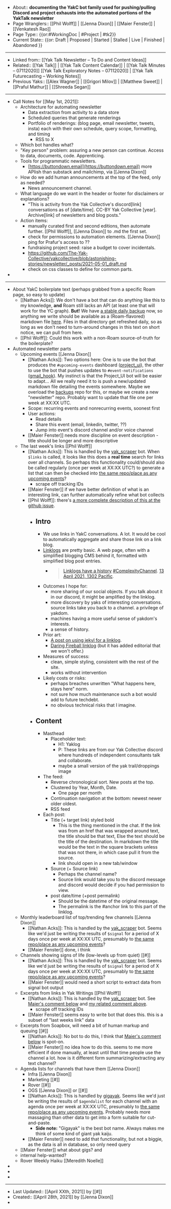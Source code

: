 - About:: __documenting the YakC bot family used for pushing/pulling Discord and project exhausts into the automated portions of the YakTalk newsletter__
- Page Wranglers:: [[Phil Wolff]] | [[Jenna Dixon]] | [[Maier Fenster]] | [[Venkatesh Rao]]
- Page Type:: {{or:#WorkingDoc | #Project | #tk2}}
- Current State:: {{or: Draft | Proposed | Started | Stalled | Live | Finished | Abandoned }}
- ---
- Linked from:: [[Yak Talk Newsletter – To Do and Content Ideas]]
- Related:: [[Yak Talk]] | [[Yak Talk Content Calendar]] | [[Yak Talk Minutes – 07112020]]
[[Yak Talk Exploratory Notes – 07112020]] | [[Yak Talk Futurecasting – Working Notes]]
- Previous Yaks:: 
[[Alex Wagner]] | [[Grigori Milov]] | [[Matthew Sweet]] | [[Praful Mathur]] | [[Shreeda Segan]]
- ---
- Call Notes for [[May 1st, 2021]]: 
    - Architecture for automating newsletter 
        - Data extraction from activity to a data store
        - Scheduled queries that generate renderings
        - Portfolio of renderings: (blog page, email newsletter, tweets, insta) each with their own schedule, query scope, formatting, and timing
            - RSS to X 
    - Which bot handles what? 
    - "Key person" problem: assuring a new person can continue. Access to data, documents, code. Apprenticing. 
    - Tools for programmatic newsletters. 
        - [https://buttondown.email](https://buttondown.email) more APIish than substack and mailchimp, via [[Jenna Dixon]]
    - How do we add human announcements at the top of the feed, only as needed? 
        - News announcement channel. 
    - What language do we want in the header or footer for disclaimers or explanations? 
        - "This is activity from the Yak Collective's discord[link] conversations as of [date/time]. CC-BY Yak Collective [year]. Archive[link] of newsletters and blog posts."
    - Action items: 
        - manually curated first and second editions, then automate further. [[Phil Wolff]], [[Jenna Dixon]] to .md the first set. 
        - check for permissions to automation elements. [[Jenna Dixon]] ping for Prafur's access to ??
        - fundraising project seed: raise a budget to cover incidentals. 
        - https://github.com/The-Yak-Collective/yakcollective/blob/astonishing-stories/newsletter/_posts/2021-05-01_draft.md
        - check on css classes to define for common parts. 
- 
- ---
- About YakC boilerplate text (perhaps grabbed from a specific Roam page, so easy to update)
    - [[Nathan Acks]]: We don't have a bot that can do anything like this to my knowledge, __and__ Roam still lacks an API (at least one that will work for the YC graph). __But!__ We have [a stable daily backup](https://github.com/The-Yak-Collective/backups) now, so anything we write should be available as a (Roam-flavored) markdown file [here](https://github.com/The-Yak-Collective/backups/tree/master/Roam/markdown/ArtOfGig). Files in that directory get refreshed daily, so as long as we don't need to turn-around changes in this text on short notice, we can pull from here.
    - [[Phil Wolff]]: Could this work with a non-Roam source-of-truth for the boilerplate?
- Automated newsletter parts
    - Upcoming events [[Jenna Dixon]]
        - [[Nathan Acks]]: Two options here: One is to use the bot that produces the `#upcoming-events` dashboard ([project_ui](https://github.com/The-Yak-Collective/project_ui)), the other to use the bot that pushes updates to `#event-notifications` ([gmail_hook](https://github.com/The-Yak-Collective/gmail_hook)). My instinct is that the Project_UI bot will be easier to adapt... All we really need it to is push a new/updated markdown file detailing the events somewhere. Maybe we overload the [backups](https://github.com/The-Yak-Collective/backups) repo for this, or maybe we create a new "newsletter" repo. Probably want to update that file one per week at XX:XX UTC.
        - Scope: recurring events and nonrecurring events, soonest first
        - User actions: 
            - Read details
            - Share this event (email, linkedin, twitter, ??)
            - Jump into event's discord channel and/or voice channel
        - [[Maier Fenster]] needs more discipline on event description - title should be longer and more descriptive
    - The last week's links [[Phil Wolff]]
        - [[Nathan Acks]]: This is handled by the [yak_scraper](https://github.com/The-Yak-Collective/onboarding_robot) bot. When `$links` is called, it looks like this does a __real time__ search for links over all channels. So perhaps this functionality could/should also be called regularly (once per week at XX:XX UTC?) to generate a list that can then be checked into [the same repo/place as any upcoming events](((7jQNzv81y)))?
            - scrape off tracking IDs
        - [[Maier Fenster]] if we have better definition of what is an interesting link, can further automatically refine what bot collects
        - [[Phil Wolff]]: there's [a more complete description of this at the github issue](https://github.com/The-Yak-Collective/onboarding_robot/issues/31).
            - ## Intro
                - We use links in YakC conversations. A lot. It would be cool to automatically aggregate and share those link on a link blog. 
                - [Linklogs](https://en.wikipedia.org/wiki/Linklog) are pretty basic. A web page, often with a simplified blogging CMS behind it, formatted with simplified blog post entries.
                    - > [Linklogs have a history](https://en.wikipedia.org/wiki/Linklog)
[#ComplexityChannel](https://discord.com/channels/692111190851059762/704369362315772044/830621240725209108). [13 April 2021, 1302 Pacific](https://github.com/The-Yak-Collective/onboarding_robot/issues/31#permalinkhere).
                - Outcomes I hope for:
                    - more sharing of our social objects. If you talk about it in our discord, it might be amplified by the linklog.
                    - more discovery by yaks of interesting conversations. source links take you back to a channel. a privilege of yakdom.
                    - machines having a more useful sense of yakdom's interests.
                    - a sense of history.
                - Prior art:
                    - [A post on using jekyl for a linklog](http://octopress.org/docs/blogging/linklog/).
                    - [Daring Fireball linklog](https://daringfireball.net/linked/) (but it has added editorial that we won't offer.)
                - Measures of success:
                    - clean, simple styling, consistent with the rest of the site.
                    - works without intervention
                - Likely costs or risks:
                    - perhaps breaches unwritten "What happens here, stays here" norm.
                    - not sure how much maintenance such a bot would add to future techdebt.
                    - no obvious technical risks that I imagine.
            - ## Content
                - Masthead
                    - Placeholder text:
                        - H1: Yaklog
                        - P: These links are from our Yak Collective discord where hundreds of independent consultants talk and collaborate.
                        - maybe a small version of the yak trail/droppings image
                - The feed:
                    - Reverse chronological sort. New posts at the top.
                    - Clustered by Year, Month, Date.
                        - One page per month
                    - Continuation navigation at the bottom: newest newer older oldest.
                    - RSS feed
                - Each post:
                    - Title (+ target link) styled bold
                        - This is the thing mentioned in the chat. If the link was from an href that was wrapped around text, the title should be that text, Else the text should be the title of the destination. In markdown the title would be the text in the square brackets unless that was not there, in which case pull it from the source.
                        - link should open in a new tab/window
                    - Source (+ Source link)
                        - Perhaps the channel name?
                        - Source link would take you to the discord message and discord would decide if you had permission to view.
                    - post date/time (+post permalink)
                        - Should be the datetime of the original message.
                        - The permalink is the #anchor link to this part of the linklog.
    - Monthly leaderboard list of top/trending few channels [[Jenna Dixon]]
        - [[Nathan Acks]]: This is handled by the [yak_scraper](https://github.com/The-Yak-Collective/onboarding_robot) bot. Seems like we'd just be writing the results of `$signal` for a period of X days once per week at XX:XX UTC, presumably to [the same repo/place as any upcoming events](((7jQNzv81y)))?
        - [[Maier Fenster]] done, i think
    - Channels showing signs of life (low-levels up from quiet) [[#]]
        - [[Nathan Acks]]: This is handled by the [yak_scraper](https://github.com/The-Yak-Collective/onboarding_robot) bot. Seems like we'd just be writing the results of `$signal` for a period of X days once per week at XX:XX UTC, presumably to [the same repo/place as any upcoming events](((7jQNzv81y)))?
        - [[Maier Fenster]] would need a short script to extract data from signal bot output
    - Excerpts from links in Yak Writings [[Phil Wolff]]
        - [[Nathan Acks]]: This is handled by the [yak_scraper](https://github.com/The-Yak-Collective/onboarding_robot) bot. See [Maier's comment below](((Od2zD_4sp))) and [my related comment above](((qrAgz4bi-))).
            - scrape off tracking IDs
        - [[Maier Fenster]] seems easy to write bot that does this. this is a subset of "last weeks link" data 
    - Excerpts from Soapbox, will need a bit of human markup and queuing [[#]]
        - [[Nathan Acks]]: No bot to do this, I think that [Maier's comment below](((5R-5Tqjlh))) is spot-on.
        - [[Maier Fenster]] no idea how to do this. seems to me more efficient if done manually, at least until that time people use the channel a lot. how is it different form summarizing/extracting any text channel?
    - Agenda lists for channels that have them [[Jenna Dixon]]
        - Infra [[Jenna Dixon]]
        - Marketing [[#]]
        - Rover [[#]]
        - OGS [[Jenna Dixon]] or [[#]]
        - [[Nathan Acks]]: This is handled by [gigayak](https://github.com/The-Yak-Collective/gigayak). Seems like we'd just be writing the results of `$agendalist` for each channel with an agenda once per week at XX:XX UTC, presumably to [the same repo/place as any upcoming events](((7jQNzv81y))). Probably needs more massaging than other data to get into a form suitable for cut-and-paste.
            - **Side note:** "Gigayak" is the best bot name. Always makes me think of some kind of giant yak kaiju.
        - [[Maier Fenster]] need to add that functionality, but not a biggie, as the data is all in database, so only need query
    - [[Maier Fenster]] what about gigs? and 
    - internal help-wanted?
    - Rover Weekly Haiku [[Meredith Noelle]]
- 
- 
- 
- ---
- Last Updated:: [[April XXth, 2021]] by [[#]]
- Created:: [[April 28th, 2021]] by [[Jenna Dixon]]
- 
